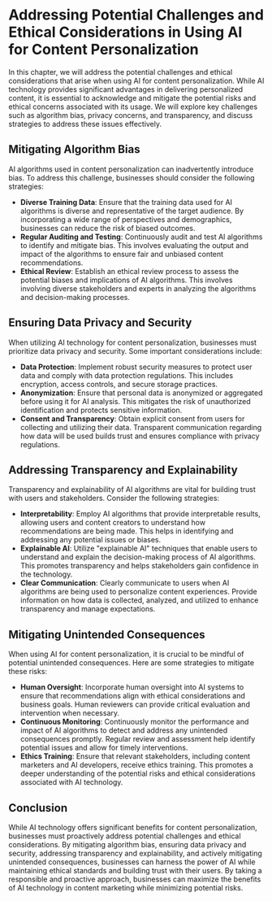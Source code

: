 # Addressing Potential Challenges and Ethical Considerations in Using AI for Content Personalization

In this chapter, we will address the potential challenges and ethical considerations that arise when using AI for content personalization. While AI technology provides significant advantages in delivering personalized content, it is essential to acknowledge and mitigate the potential risks and ethical concerns associated with its usage. We will explore key challenges such as algorithm bias, privacy concerns, and transparency, and discuss strategies to address these issues effectively.

## Mitigating Algorithm Bias

AI algorithms used in content personalization can inadvertently introduce bias. To address this challenge, businesses should consider the following strategies:

- **Diverse Training Data**: Ensure that the training data used for AI algorithms is diverse and representative of the target audience. By incorporating a wide range of perspectives and demographics, businesses can reduce the risk of biased outcomes.
- **Regular Auditing and Testing**: Continuously audit and test AI algorithms to identify and mitigate bias. This involves evaluating the output and impact of the algorithms to ensure fair and unbiased content recommendations.
- **Ethical Review**: Establish an ethical review process to assess the potential biases and implications of AI algorithms. This involves involving diverse stakeholders and experts in analyzing the algorithms and decision-making processes.

## Ensuring Data Privacy and Security

When utilizing AI technology for content personalization, businesses must prioritize data privacy and security. Some important considerations include:

- **Data Protection**: Implement robust security measures to protect user data and comply with data protection regulations. This includes encryption, access controls, and secure storage practices.
- **Anonymization**: Ensure that personal data is anonymized or aggregated before using it for AI analysis. This mitigates the risk of unauthorized identification and protects sensitive information.
- **Consent and Transparency**: Obtain explicit consent from users for collecting and utilizing their data. Transparent communication regarding how data will be used builds trust and ensures compliance with privacy regulations.

## Addressing Transparency and Explainability

Transparency and explainability of AI algorithms are vital for building trust with users and stakeholders. Consider the following strategies:

- **Interpretability**: Employ AI algorithms that provide interpretable results, allowing users and content creators to understand how recommendations are being made. This helps in identifying and addressing any potential issues or biases.
- **Explainable AI**: Utilize "explainable AI" techniques that enable users to understand and explain the decision-making process of AI algorithms. This promotes transparency and helps stakeholders gain confidence in the technology.
- **Clear Communication**: Clearly communicate to users when AI algorithms are being used to personalize content experiences. Provide information on how data is collected, analyzed, and utilized to enhance transparency and manage expectations.

## Mitigating Unintended Consequences

When using AI for content personalization, it is crucial to be mindful of potential unintended consequences. Here are some strategies to mitigate these risks:

- **Human Oversight**: Incorporate human oversight into AI systems to ensure that recommendations align with ethical considerations and business goals. Human reviewers can provide critical evaluation and intervention when necessary.
- **Continuous Monitoring**: Continuously monitor the performance and impact of AI algorithms to detect and address any unintended consequences promptly. Regular review and assessment help identify potential issues and allow for timely interventions.
- **Ethics Training**: Ensure that relevant stakeholders, including content marketers and AI developers, receive ethics training. This promotes a deeper understanding of the potential risks and ethical considerations associated with AI technology.

## Conclusion

While AI technology offers significant benefits for content personalization, businesses must proactively address potential challenges and ethical considerations. By mitigating algorithm bias, ensuring data privacy and security, addressing transparency and explainability, and actively mitigating unintended consequences, businesses can harness the power of AI while maintaining ethical standards and building trust with their users. By taking a responsible and proactive approach, businesses can maximize the benefits of AI technology in content marketing while minimizing potential risks.

